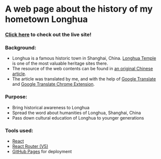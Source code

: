 # A web page about the history of my hometown Longhua

### [Click here](https://zgzoo.github.io/longhua/) to check out the live site!

### Background:
- Longhua is a famous historic town in Shanghai, China. [Longhua Temple](https://en.wikipedia.org/wiki/Longhua_Temple) is one of the most valuable heritage sites there.
- The resource of the web contents can be found in [an original Chinese article](https://mp.weixin.qq.com/s/uXJJPPWvi7yEpse8n8rk0w).
- The article was translated by me, and with the help of [Google Translate](https://translate.google.com/) and [Google Translate Chrome Extension](https://chrome.google.com/webstore/detail/google-translate/aapbdbdomjkkjkaonfhkkikfgjllcleb).


### Purpose:
- Bring historical awareness to Longhua
- Spread the word about humanities of Longhua, Shanghai, China
- Pass down cultural education of Longhua to younger generations

### Tools used:
- [React](https://reactjs.org/)
- [React Router (V5)](https://v5.reactrouter.com/)
- [GitHub Pages](https://pages.github.com/) for deployment






